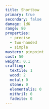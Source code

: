 ```yaml
---
title: Shortbow
primary: true
secondary: false
damage: 1d6
range: 80
properties:
  - precise
  - two-handed
  - simple
mastery: pinpoint
cost: 50
weight: 0.1
crafting:
  textile: 1
  wood: 2
  metal: 0
  stone: 0
  elementalis: 0
  mithril: 0
  fadeite: 0
---
```

